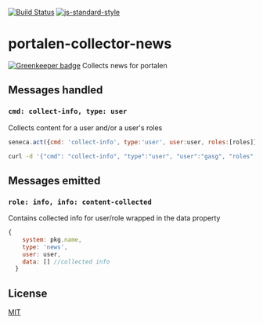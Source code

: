 [![Build Status](https://travis-ci.org/telemark/portalen-collector-news.svg?branch=master)](https://travis-ci.org/telemark/portalen-collector-news)
[![js-standard-style](https://img.shields.io/badge/code%20style-standard-brightgreen.svg?style=flat)](https://github.com/feross/standard)
# portalen-collector-news

[![Greenkeeper badge](https://badges.greenkeeper.io/telemark/portalen-collector-news.svg)](https://greenkeeper.io/)
Collects news for portalen

## Messages handled

### ```cmd: collect-info, type: user```

Collects content for a user and/or a user's roles

```JavaScript
seneca.act({cmd: 'collect-info', type:'user', user:user, roles:[roles]}, (error, data) => {})
```

```sh
curl -d '{"cmd": "collect-info", "type":"user", "user":"gasg", "roles": ["alle", "administrasjonen"]}' -v http://localhost:8000/act
```

## Messages emitted

### ```role: info, info: content-collected```

Contains collected info for user/role wrapped in the data property

```JavaScript
{
    system: pkg.name,
    type: 'news',
    user: user,
    data: [] //collected info
  }
```

## License
[MIT](LICENSE)